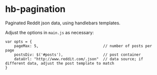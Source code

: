 hb-pagination
=============

Paginated Reddit json data, using handlebars templates.

Adjust the options in `main.js` as necessary:

    var opts = {
        pageMax: 5,                             // number of posts per page
        postsDiv: $('#posts'),                  // post container
        dataUrl: "http://www.reddit.com/.json"  // data source; if different data, adjust the post template to match
    }
